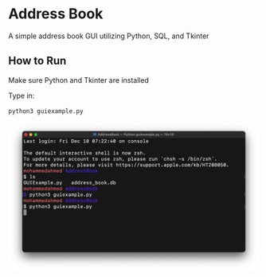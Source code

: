 # Address Book
 A simple address book GUI utilizing Python, SQL, and Tkinter

 ## How to Run
 Make sure Python and Tkinter are installed

 Type in:
 ```
 python3 guiexample.py
 ```

 ![](screenshots/pic1.png)
